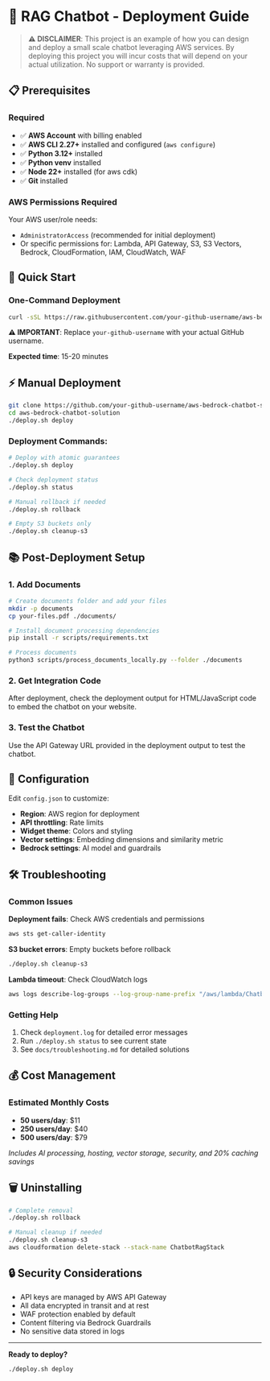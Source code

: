 # 🚀 RAG Chatbot - Deployment Guide

> **⚠️ DISCLAIMER**: This project is an example of how you can design and deploy a small scale chatbot leveraging AWS services. By deploying this project you will incur costs that will depend on your actual utilization. No support or warranty is provided.

## 📋 Prerequisites

### Required
- ✅ **AWS Account** with billing enabled
- ✅ **AWS CLI 2.27+** installed and configured (`aws configure`)
- ✅ **Python 3.12+** installed
- ✅ **Python venv** installed
- ✅ **Node 22+** installed (for aws cdk)
- ✅ **Git** installed

### AWS Permissions Required
Your AWS user/role needs:
- `AdministratorAccess` (recommended for initial deployment)
- Or specific permissions for: Lambda, API Gateway, S3, S3 Vectors, Bedrock, CloudFormation, IAM, CloudWatch, WAF

## 🚀 Quick Start

### One-Command Deployment

```bash
curl -sSL https://raw.githubusercontent.com/your-github-username/aws-bedrock-chatbot-solution/main/install.sh | bash
```

**⚠️ IMPORTANT**: Replace `your-github-username` with your actual GitHub username.

**Expected time**: 15-20 minutes

## ⚡ Manual Deployment

```bash
git clone https://github.com/your-github-username/aws-bedrock-chatbot-solution.git
cd aws-bedrock-chatbot-solution
./deploy.sh deploy
```

### Deployment Commands:
```bash
# Deploy with atomic guarantees
./deploy.sh deploy

# Check deployment status
./deploy.sh status

# Manual rollback if needed
./deploy.sh rollback

# Empty S3 buckets only
./deploy.sh cleanup-s3
```

## 📚 Post-Deployment Setup

### 1. Add Documents
```bash
# Create documents folder and add your files
mkdir -p documents
cp your-files.pdf ./documents/

# Install document processing dependencies
pip install -r scripts/requirements.txt

# Process documents
python3 scripts/process_documents_locally.py --folder ./documents
```

### 2. Get Integration Code
After deployment, check the deployment output for HTML/JavaScript code to embed the chatbot on your website.

### 3. Test the Chatbot
Use the API Gateway URL provided in the deployment output to test the chatbot.

## 🔧 Configuration

Edit `config.json` to customize:
- **Region**: AWS region for deployment
- **API throttling**: Rate limits
- **Widget theme**: Colors and styling
- **Vector settings**: Embedding dimensions and similarity metric
- **Bedrock settings**: AI model and guardrails

## 🛠️ Troubleshooting

### Common Issues

**Deployment fails**: Check AWS credentials and permissions
```bash
aws sts get-caller-identity
```

**S3 bucket errors**: Empty buckets before rollback
```bash
./deploy.sh cleanup-s3
```

**Lambda timeout**: Check CloudWatch logs
```bash
aws logs describe-log-groups --log-group-name-prefix "/aws/lambda/ChatbotRag"
```

### Getting Help
1. Check `deployment.log` for detailed error messages
2. Run `./deploy.sh status` to see current state
3. See `docs/troubleshooting.md` for detailed solutions

## 💰 Cost Management

### Estimated Monthly Costs
- **50 users/day**: $11
- **250 users/day**: $40
- **500 users/day**: $79

*Includes AI processing, hosting, vector storage, security, and 20% caching savings*

## 🗑️ Uninstalling

```bash
# Complete removal
./deploy.sh rollback

# Manual cleanup if needed
./deploy.sh cleanup-s3
aws cloudformation delete-stack --stack-name ChatbotRagStack
```

## 🔒 Security Considerations

- API keys are managed by AWS API Gateway
- All data encrypted in transit and at rest
- WAF protection enabled by default
- Content filtering via Bedrock Guardrails
- No sensitive data stored in logs

---

**Ready to deploy?**
```bash
./deploy.sh deploy
```
